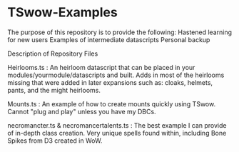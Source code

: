 # TSwow-Examples

The purpose of this repository is to provide the following:
Hastened learning for new users
Examples of intermediate datascripts
Personal backup

Description of Repository Files

Heirlooms.ts : An heirloom datascript that can be placed in your modules/yourmodule/datascripts and built. Adds in most of the heirlooms missing that were added in later
expansions such as: cloaks, helmets, pants, and the might heirlooms. 

Mounts.ts : An example of how to create mounts quickly using TSwow. Cannot "plug and play" unless you have my DBCs.

necromancter.ts & necromancertalents.ts : The best example I can provide of in-depth class creation. Very unique spells found within, including Bone Spikes from D3 created in WoW.
